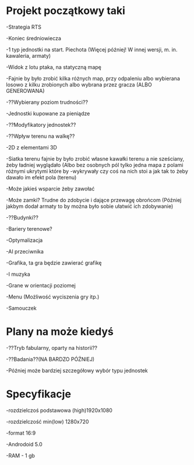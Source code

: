 # Projekt początkowy taki

-Strategia RTS

-Koniec średniowiecza

-1 typ jednostki na start. Piechota (Więcej później! W  innej wersji, m. in. kawaleria, armaty)

-Widok z lotu ptaka, na statyczną mapę

-Fajnie by było zrobić kilka różnych map, przy odpaleniu albo wybierana losowo z kilku zrobionych albo wybrana przez gracza (ALBO GENEROWANA)

-??Wybierany poziom trudności??

-Jednostki kupowane za pieniądze

-??Modyfikatory jednostek??

-??Wpływ terenu na walkę??

-2D z elementami 3D

-Siatka terenu fajnie by było zrobić własne kawałki terenu a nie sześciany, żeby ładniej wyglądało (Albo bez osobnych pól tylko jedna mapa z polami różnymi ukrytymi które by -wykrywały czy coś na nich stoi a jak tak to żeby dawało im efekt pola (terenu)

-Może jakieś wsparcie żeby zawołać

-Może zamki? Trudne do zdobycie i dające przewagę obrońcom (Później jakbym dodał armaty to by można było sobie ułatwić ich zdobywanie)

-??Budynki??

-Bariery terenowe?

-Optymalizacja

-AI przeciwnika

-Grafika, ta gra będzie zawierać grafikę

-I muzyka

-Grane w orientacji poziomej

-Menu (Możliwość wyciszenia gry itp.)

-Samouczek


# Plany na może kiedyś 

-??Tryb fabularny, oparty na historii??

-??Badania??(NA BARDZO PÓŹNIEJ)

-Później może bardziej szczegółowy wybór typu jednostek


# Specyfikacje 

-rozdzielczoś podstawowa (high)1920x1080

-rozdzielczość min(low) 1280x720

-format 16:9

-Androdoid 5.0 

-RAM - 1 gb

